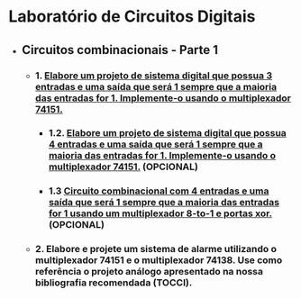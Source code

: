 # Laboratório de Circuitos Digitais


- ## Circuitos combinacionais - Parte 1
 
    - ### 1. [Elabore um projeto de sistema digital que possua 3 entradas e uma saída que será 1 sempre que a maioria das entradas for 1. Implemente-o usando o multiplexador 74151.](https://github.com/thearthurlima/EngenhariaEletrica/tree/main/LABCD/1-circ-combin-mux-74151)

        - ### 1.2. [Elabore um projeto de sistema digital que possua 4 entradas e uma saída que será 1 sempre que a maioria das entradas for 1. Implemente-o usando o multiplexador 74151.](https://github.com/thearthurlima/EngenhariaEletrica/tree/main/LABCD/1.2-circ-combin-mux-74151-%26-74157) (OPCIONAL)
        - ### 1.3 [Circuito combinacional com 4 entradas e uma saída que será 1 sempre que a maioria das entradas for 1 usando um multiplexador 8-to-1 e portas xor.](https://github.com/thearthurlima/EngenhariaEletrica/blob/main/LABCD/1.3-circ-combn-mux-74151-&-portas-xor/README.md) (OPCIONAL)

    - ### 2. Elabore e projete um sistema de alarme utilizando o multiplexador 74151 e o multiplexador 74138. Use como referência o projeto análogo apresentado na nossa bibliografia recomendada (TOCCI).
